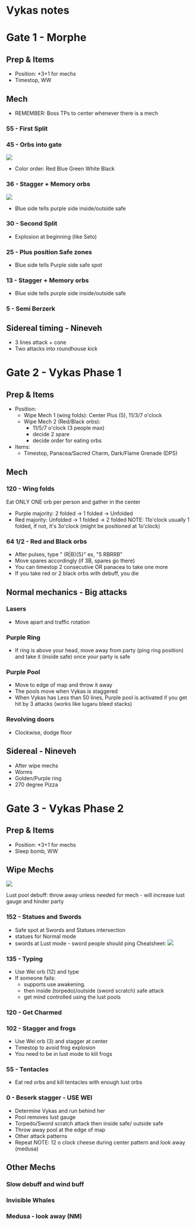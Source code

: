 # Vykas notes
# Gate 1 - Morphe
## Prep & Items
- Position: *3+1 for mechs
- Timestop, WW
## Mech
- REMEMBER: Boss TPs to center whenever there is a mech
### 55 - First Split
### 45 - Orbs into gate
![](https://i.imgur.com/sfggDBJ.png)
- Color order: Red Blue Green White Black
### 36 - Stagger + Memory orbs
![](https://i.imgur.com/p4ecJ5y.png)
- Blue side tells purple side inside/outside safe
### 30 - Second Split
- Explosion at beginning (like Seto)
### 25 - Plus position Safe zones
- Blue side tells Purple side safe spot
### 13 - Stagger + Memory orbs
- Blue side tells purple side inside/outside safe
### 5 - Semi Berzerk
## Sidereal timing - Nineveh
- 3 lines attack + cone
- Two attacks into roundhouse kick

# Gate 2 - Vykas Phase 1
## Prep & Items
- Position:
  - Wipe Mech 1 (wing folds): Center Plus (5), 11/3/7 o'clock
  - Wipe Mech 2 (Red/Black orbs): 
    - 11/5/7 o'clock (3 people max)
    - decide 2 spare
    - decide order for eating orbs
- Items:
  - Timestop, Panacea/Sacred Charm, Dark/Flame Grenade (DPS)
## Mech
### 120 - Wing folds
Eat ONLY ONE orb per person and gather in the center
- Purple majority: 2 folded -> 1 folded -> Unfolded
- Red majority: Unfolded -> 1 folded -> 2 folded
NOTE: 11o'clock usually 1 folded, if not, it's 3o'clock (might be positioned at 1o'clock)
### 64 1/2 - Red and Black orbs
- After pulses, type "<pos> (R|B){5}" ex, "5 RBRRB"
- Move spares accordingly (if 3B, spares go there)
- You can timestop 2 consecutive OR panacea to take one more
- If you take red or 2 black orbs with debuff, you die
## Normal mechanics - Big attacks
### Lasers
- Move apart and traffic rotation
### Purple Ring
- If ring is above your head, move away from party (ping ring position) and take it (inside safe) once your party is safe
### Purple Pool
- Move to edge of map and throw it away
- The pools move when Vykas is staggered
- When Vykas has Less than 50 lines, Purple pool is activated if you get hit by 3 attacks (works like lugaru bleed stacks)
### Revolving doors
- Clockwise, dodge floor 
## Sidereal - Nineveh
- After wipe mechs
- Worms
- Golden/Purple ring
- 270 degree Pizza

# Gate 3 - Vykas Phase 2
## Prep & Items
- Position: *3+1 for mechs
- Sleep bomb, WW
## Wipe Mechs
![](https://i.imgur.com/8zSw2ap.png)

Lust pool debuff: throw away unless needed for mech - will increase lust gauge and hinder party
### 152 - Statues and Swords
- Safe spot at Swords and Statues intersection
- statues for Normal mode
- swords at Lust mode - sword people should ping
Cheatsheet: ![](https://i.imgur.com/o5WnCV2.png)
### 135 - Typing 
- Use Wei orb (12) and type
- If someone fails:
  - supports use awakening. 
  - then inside (torpedo)/outside (sword scratch) safe attack
  - get mind controlled using the lust pools
### 120 - Get Charmed
### 102 - Stagger and frogs
- Use Wei orb (3) and stagger at center
- Timestop to avoid frog explosion
- You need to be in lust mode to kill frogs
### 55 - Tentacles
- Eat red orbs and kill tentacles with enough lust orbs
### 0 - Beserk stagger - USE WEI
- Determine Vykas and run behind her
- Pool removes lust gauge
- Torpedo/Sword scratch attack then inside safe/ outside safe
- Throw away pool at the edge of map
- Other attack patterns
- Repeat
NOTE: 12 o clock cheese during center pattern and look away (medusa) 
## Other Mechs
### Slow debuff and wind buff
### Invisible Whales 
### Medusa - look away (NM)

